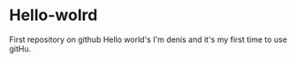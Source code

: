 # Hello-wolrd
First repository on github
Hello world's
I'm denis and it's my first time to use gitHu.
